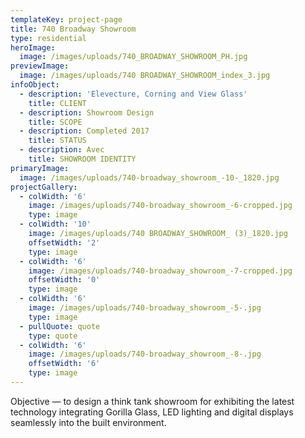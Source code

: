 ```yaml
---
templateKey: project-page
title: 740 Broadway Showroom
type: residential
heroImage:
  image: /images/uploads/740_BROADWAY_SHOWROOM_PH.jpg
previewImage:
  image: /images/uploads/740 BROADWAY_SHOWROOM_index_3.jpg
infoObject:
  - description: 'Elevecture, Corning and View Glass'
    title: CLIENT
  - description: Showroom Design
    title: SCOPE
  - description: Completed 2017
    title: STATUS
  - description: Avec
    title: SHOWROOM IDENTITY
primaryImage:
  image: /images/uploads/740-broadway_showroom_-10-_1820.jpg
projectGallery:
  - colWidth: '6'
    image: /images/uploads/740-broadway_showroom_-6-cropped.jpg
    type: image
  - colWidth: '10'
    image: /images/uploads/740 BROADWAY_SHOWROOM_ (3)_1820.jpg
    offsetWidth: '2'
    type: image
  - colWidth: '6'
    image: /images/uploads/740-broadway_showroom_-7-cropped.jpg
    offsetWidth: '0'
    type: image
  - colWidth: '6'
    image: /images/uploads/740-broadway_showroom_-5-.jpg
    type: image
  - pullQuote: quote
    type: quote
  - colWidth: '6'
    image: /images/uploads/740-broadway_showroom_-8-.jpg
    offsetWidth: '6'
    type: image
---
```

Objective — to design a think tank showroom for exhibiting the
 latest technology integrating Gorilla Glass, LED lighting and digital
 displays seamlessly into the built environment.
